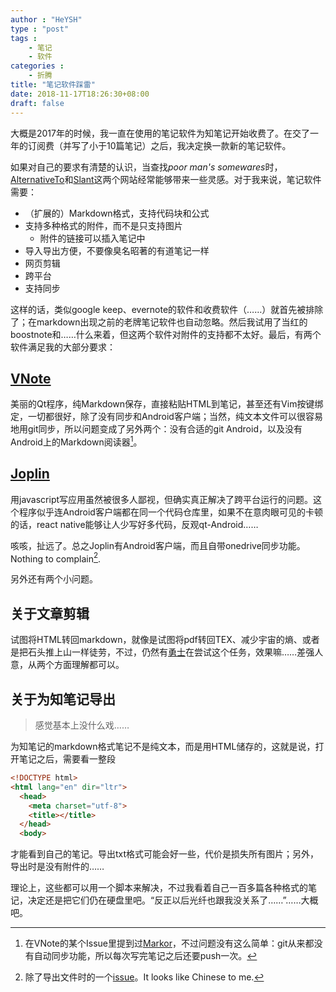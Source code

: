 ```yaml
---
author : "HeYSH"
type : "post"
tags :
    - 笔记
    - 软件
categories :
    - 折腾
title: "笔记软件踩雷"
date: 2018-11-17T18:26:30+08:00
draft: false
---
```


大概是2017年的时候，我一直在使用的笔记软件为知笔记开始收费了。在交了一年的订阅费（并写了小于10篇笔记）之后，我决定换一款新的笔记软件。

如果对自己的要求有清楚的认识，当查找*poor man's somewares*时，[AlternativeTo](https://alternativeto.net/software/evernote/)和[Slant](https://www.slant.co/topics/2463/~best-evernote-alternatives)这两个网站经常能够带来一些灵感。对于我来说，笔记软件需要：

- （扩展的）Markdown格式，支持代码块和公式
- 支持多种格式的附件，而不是只支持图片
    - 附件的链接可以插入笔记中
- 导入导出方便，不要像臭名昭著的有道笔记一样
- 网页剪辑
- 跨平台
- 支持同步

这样的话，类似google keep、evernote的软件和收费软件（……）就首先被排除了；在markdown出现之前的老牌笔记软件也自动忽略。然后我试用了当红的boostnote和……什么来着，但这两个软件对附件的支持都不太好。最后，有两个软件满足我的大部分要求：

## [VNote](https://tamlok.github.io/vnote/)

美丽的Qt程序，纯Markdown保存，直接粘贴HTML到笔记，甚至还有Vim按键绑定，一切都很好，除了没有同步和Android客户端；当然，纯文本文件可以很容易地用git同步，所以问题变成了另外两个：没有合适的git Android，以及没有Android上的Markdown阅读器[^1]。

## [Joplin](https://joplin.cozic.net)

用javascript写应用虽然被很多人鄙视，但确实真正解决了跨平台运行的问题。这个程序似乎连Android客户端都在同一个代码仓库里，如果不在意肉眼可见的卡顿的话，react native能够让人少写好多代码，反观qt-Android……

咳咳，扯远了。总之Joplin有Android客户端，而且自带onedrive同步功能。Nothing to complain[^2].

另外还有两个小问题。

## 关于文章剪辑

试图将HTML转回markdown，就像是试图将pdf转回TEX、减少宇宙的熵、或者是把石头推上山一样徒劳，不过，仍然有[勇士](https://github.com/domchristie/turndown)在尝试这个任务，效果嘛……差强人意，从两个方面理解都可以。

## 关于为知笔记导出

> 感觉基本上没什么戏……

为知笔记的markdown格式笔记不是纯文本，而是用HTML储存的，这就是说，打开笔记之后，需要看一整段
```html
<!DOCTYPE html>
<html lang="en" dir="ltr">
  <head>
    <meta charset="utf-8">
    <title></title>
  </head>
  <body>
```
才能看到自己的笔记。导出txt格式可能会好一些，代价是损失所有图片；另外，导出时是没有附件的……

理论上，这些都可以用一个脚本来解决，不过我看着自己一百多篇各种格式的笔记，决定还是把它们仍在硬盘里吧。“反正以后光纤也跟我没关系了……”……大概吧。

[^1]:在VNote的某个Issue里提到过[Markor](https://github.com/gsantner/markor)，不过问题没有这么简单：git从来都没有自动同步功能，所以每次写完笔记之后还要push一次。

[^2]:除了导出文件时的一个[issue](https://github.com/laurent22/joplin/issues/853)。It looks like Chinese to me.
